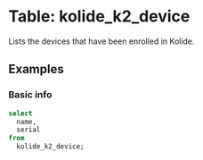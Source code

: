 # Table: kolide_k2_device

Lists the devices that have been enrolled in Kolide.

## Examples

### Basic info

```sql
select
  name,
  serial
from
  kolide_k2_device;
```
